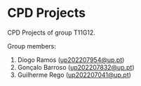 # CPD Projects

CPD Projects of group T11G12.

Group members:

1. Diogo Ramos (up202207954@up.pt)
2. Gonçalo Barroso (up202207832@up.pt)
3. Guilherme Rego (up202207041@up.pt)
